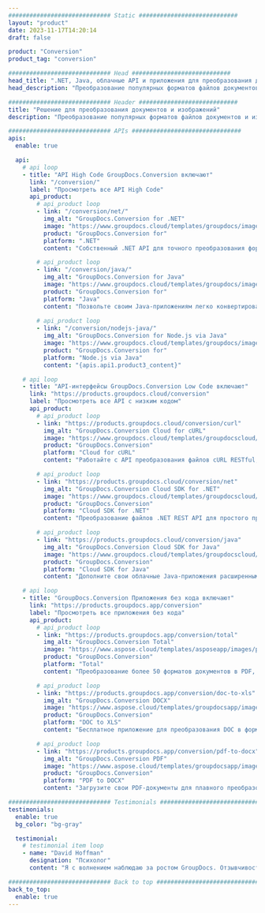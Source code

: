 ```yaml
---
############################# Static ############################
layout: "product"
date: 2023-11-17T14:20:14
draft: false

product: "Conversion"
product_tag: "conversion"

############################# Head ############################
head_title: ".NET, Java, облачные API и приложения для преобразования документов от GroupDocs"
head_description: "Преобразование популярных форматов файлов документов и изображений на любой платформе с помощью приложений и решений на основе API."

############################# Header ############################
title: "Решение для преобразования документов и изображений"
description: "Преобразование популярных форматов файлов документов и изображений на любой платформе с помощью приложений и решений на основе API."

############################# APIs ###############################
apis:
  enable: true

  api:
    # api loop
    - title: "API High Code GroupDocs.Conversion включают"
      link: "/conversion/"
      label: "Просмотреть все API High Code"
      api_product:
        # api_product loop
        - link: "/conversion/net/"
          img_alt: "GroupDocs.Conversion for .NET"
          image: "https://www.groupdocs.cloud/templates/groupdocs/images/product-logos/groupdocs-conversion-net.png"
          product: "GroupDocs.Conversion for"
          platform: ".NET"
          content: "Собственный .NET API для точного преобразования форматов файлов документов и изображений в любых типах приложений .NET. Поддерживает добавление водяных знаков изображения во время преобразования."

        # api_product loop
        - link: "/conversion/java/"
          img_alt: "GroupDocs.Conversion for Java"
          image: "https://www.groupdocs.cloud/templates/groupdocs/images/product-logos/groupdocs-conversion-java.png"
          product: "GroupDocs.Conversion for"
          platform: "Java"
          content: "Позвольте своим Java-приложениям легко конвертировать между всеми стандартными форматами документов, включая Microsoft Office, PDF, HTML, изображения и многие другие."
          
        # api_product loop
        - link: "/conversion/nodejs-java/"
          img_alt: "GroupDocs.Conversion for Node.js via Java"
          image: "https://www.groupdocs.cloud/templates/groupdocs/images/product-logos/groupdocs-conversion-nodejs-java.png"
          product: "GroupDocs.Conversion for"
          platform: "Node.js via Java"
          content: "{apis.api1.product3_content}"

    # api loop
    - title: "API-интерфейсы GroupDocs.Conversion Low Code включают"
      link: "https://products.groupdocs.cloud/conversion"
      label: "Просмотреть все API с низким кодом"
      api_product:
        # api_product loop
        - link: "https://products.groupdocs.cloud/conversion/curl"
          img_alt: "GroupDocs.Conversion Cloud for cURL"
          image: "https://www.groupdocs.cloud/templates/groupdocscloud/images/sdk/272x272/groupdocs_conversion-for-curl.png"
          product: "GroupDocs.Conversion"
          platform: "Cloud for cURL"
          content: "Работайте с API преобразования файлов cURL RESTful, чтобы легко конвертировать Microsoft Office, PDF, электронную почту, проект, HTML и другие распространенные форматы файлов в ваших приложениях."

        # api_product loop
        - link: "https://products.groupdocs.cloud/conversion/net"
          img_alt: "GroupDocs.Conversion Cloud SDK for .NET"
          image: "https://www.groupdocs.cloud/templates/groupdocscloud/images/sdk/272x272/groupdocs_conversion-for-net.png"
          product: "GroupDocs.Conversion"
          platform: "Cloud SDK for .NET"
          content: "Преобразование файлов .NET REST API для простого преобразования файлов Microsoft Office, PDF, электронной почты, проектов, HTML и других распространенных форматов на любой платформе с помощью Cloud SDK."

        # api_product loop
        - link: "https://products.groupdocs.cloud/conversion/java"
          img_alt: "GroupDocs.Conversion Cloud SDK for Java"
          image: "https://www.groupdocs.cloud/templates/groupdocscloud/images/sdk/272x272/groupdocs_conversion-for-java.png"
          product: "GroupDocs.Conversion"
          platform: "Cloud SDK for Java"
          content: "Дополните свои облачные Java-приложения расширенными функциями преобразования документов на любой платформе, способной вызывать REST API."

    # api loop
    - title: "GroupDocs.Conversion Приложения без кода включают"
      link: "https://products.groupdocs.app/conversion"
      label: "Просмотреть все приложения без кода"
      api_product:
        # api_product loop
        - link: "https://products.groupdocs.app/conversion/total"
          img_alt: "GroupDocs.Conversion Total"
          image: "https://www.aspose.cloud/templates/asposeapp/images/products/logo/aspose_conversion-app.png"
          product: "GroupDocs.Conversion"
          platform: "Total"
          content: "Преобразование более 50 форматов документов в PDF, XLSX, DOCX, XPS, HTML и другие."

        # api_product loop
        - link: "https://products.groupdocs.app/conversion/doc-to-xls"
          img_alt: "GroupDocs.Conversion DOCX"
          image: "https://www.aspose.cloud/templates/groupdocsapp/images/products/logo/groupdocs_words-app.png"
          product: "GroupDocs.Conversion"
          platform: "DOC to XLS"
          content: "Бесплатное приложение для преобразования DOC в формат XLS из любого веб-браузера."

        # api_product loop
        - link: "https://products.groupdocs.app/conversion/pdf-to-docx"
          img_alt: "GroupDocs.Conversion PDF"
          image: "https://www.aspose.cloud/templates/groupdocsapp/images/products/logo/groupdocs_pdf-app.png"
          product: "GroupDocs.Conversion"
          platform: "PDF to DOCX"
          content: "Загрузите свои PDF-документы для плавного преобразования в формат Word (DOCX)."

############################# Testimonials ###############################
testimonials:
  enable: true
  bg_color: "bg-gray"

  testimonial:
    # testimonial item loop
    - name: "David Hoffman"
      designation: "Психолог"
      content: "Я с волнением наблюдаю за ростом GroupDocs. Отзывчивость всей вашей команды очень помогла мне, когда я разговариваю с кем-то в GroupDocs, я могу гарантировать, что кто-то слушает и делает все возможное."

############################# Back to top ###############################
back_to_top:
  enable: true
---
```

